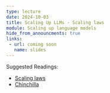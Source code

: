 ```yaml
---
type: lecture
date: 2024-10-03
title: Scaling Up LLMs - Scaling laws
module: Scaling up language models
hide_from_announcments: true
links: 
 - url: coming soon
   name: slides
---
```

Suggested Readings:
 - [Scaling laws](https://arxiv.org/abs/2001.08361)
 - [Chinchilla](https://arxiv.org/abs/2203.15556)

